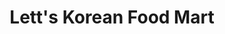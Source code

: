 ---
title: "Lett's Korean Food Mart"
url: /victoria-tarlac-city/letts-korean-food-mart/
shop: convenience
---